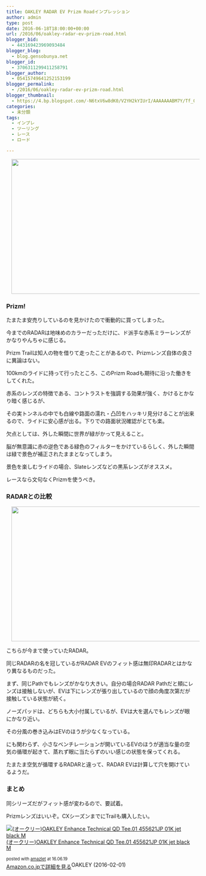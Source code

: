 ```yaml
---
title: OAKLEY RADAR EV Prizm Roadインプレッション
author: admin
type: post
date: 2016-06-18T18:00:00+00:00
url: /2016/06/oakley-radar-ev-prizm-road.html
blogger_bid:
  - 443169423969093484
blogger_blog:
  - blog.gensobunya.net
blogger_id:
  - 3706311299411258791
blogger_author:
  - 05415749641252153199
blogger_permalink:
  - /2016/06/oakley-radar-ev-prizm-road.html
blogger_thumbnail:
  - https://4.bp.blogspot.com/-N6txV6w8dK0/V2YH2kYIUrI/AAAAAAABM7Y/Tf_0q1_xkEEiOK-8uxtWTP2xS_rO6rRsgCLcB/s640/DSC_7627.JPG
categories:
  - 未分類
tags:
  - インプレ
  - ツーリング
  - レース
  - ロード

---
```

<div class="separator" style="clear: both; text-align: center;">
  <a href="https://4.bp.blogspot.com/-N6txV6w8dK0/V2YH2kYIUrI/AAAAAAABM7Y/Tf_0q1_xkEEiOK-8uxtWTP2xS_rO6rRsgCLcB/s1600/DSC_7627.JPG" imageanchor="1" style="margin-left: 1em; margin-right: 1em;"><img border="0" height="360" src="https://blog.gensobunya.net/wp-content/uploads/2016/06/DSC_7627.jpg" width="640" /></a>
</div>



### Prizm!

たまたま安売りしているのを見かけたので衝動的に買ってしまった。

今までのRADARは地味めのカラーだっただけに、ド派手な赤系ミラーレンズがかなりやんちゃに感じる。

Prizm Trailは知人の物を借りて走ったことがあるので、Prizmレンズ自体の良さに異論はない。
  
100kmのライドに持って行ったところ、このPrizm Roadも期待に沿った働きをしてくれた。

赤系のレンズの特徴である、コントラストを強調する効果が強く、かけるとかなり暗く感じるが、

その実トンネルの中でも白線や路面の濡れ・凸凹をハッキリ見分けることが出来るので、ライドに安心感が出る。下りでの路面状況確認がとても楽。

欠点としては、外した瞬間に世界が緑がかって見えること。

脳が無意識に赤の逆色である緑色のフィルターをかけているらしく、外した瞬間は緑で景色が補正されたままとなってしまう。

景色を楽しむライドの場合、Slateレンズなどの黒系レンズがオススメ。

レースなら文句なくPrizmを使うべき。

### RADARとの比較

<div class="separator" style="clear: both; text-align: center;">
  <a href="https://3.bp.blogspot.com/-EXEdYlblQpQ/V2YIXusPirI/AAAAAAABM7g/ZcMxd_r-zaQw7lDNJaHhvUn7s6a1xc2WACLcB/s1600/DSC_7615.jpg" imageanchor="1" style="margin-left: 1em; margin-right: 1em;"><img border="0" height="360" src="https://blog.gensobunya.net/wp-content/uploads/2016/06/DSC_7615.jpg" width="640" /></a>
</div>

こちらが今まで使っていたRADAR。
  
同じRADARの名を冠しているがRADAR EVのフィット感は無印RADARとはかなり異なるものだった。

まず、同じPathでもレンズがかなり大きい。自分の場合RADAR Pathだと頬にレンズは接触しないが、EVは下にレンズが張り出しているので顔の角度次第だが接触している状態が続く。

ノーズパッドは、どちらも大小付属しているが、EVは大を選んでもレンズが眼にかなり近い。
  
その分風の巻き込みはEVのほうが少なくなっている。
  
にも関わらず、小さなベンチレーションが開いているEVのほうが適当な量の空気の循環が起きて、蒸れず眼に当たらずのいい感じの状態を保ってくれる。

たまたま空気が循環するRADARと違って、RADAR EVは計算して穴を開けているようだ。

### まとめ

同シリーズだがフィット感が変わるので、要試着。
  
Prizmレンズはいいぞ。CXシーズンまでにTrailも購入したい。



<div class="amazlet-box" style="margin-bottom: 0px;">
  <div class="amazlet-image" style="float: left; margin: 0px 12px 1px 0px;">
    <a href="http://www.amazon.co.jp/exec/obidos/ASIN/B01BBJC0SI/gensobunya-22/ref=nosim/" name="amazletlink" target="_blank"><img alt="(オークリー)OAKLEY Enhance Technical QD Tee.01 455621JP 01K jet black M" src="https://images-fe.ssl-images-amazon.com/images/I/415j1c1HseL._SL160_.jpg" style="border: none;" /></a>
  </div>
  
  <div class="amazlet-info" style="line-height: 120%; margin-bottom: 10px;">
    <div class="amazlet-name" style="line-height: 120%; margin-bottom: 10px;">
<a href="http://www.amazon.co.jp/exec/obidos/ASIN/B01BBJC0SI/gensobunya-22/ref=nosim/" name="amazletlink" target="_blank">(オークリー)OAKLEY Enhance Technical QD Tee.01 455621JP 01K jet black M</a></p> 

<div class="amazlet-powered-date" style="font-size: 80%; line-height: 120%; margin-top: 5px;">
  posted with <a href="http://www.amazlet.com/" target="_blank" title="amazlet">amazlet</a> at 16.06.19
</div>

    
<div class="amazlet-detail">
OAKLEY (2016-02-01)

    
<div class="amazlet-sub-info" style="float: left;">
<div class="amazlet-link" style="margin-top: 5px;">
  <a href="http://www.amazon.co.jp/exec/obidos/ASIN/B01BBJC0SI/gensobunya-22/ref=nosim/" name="amazletlink" target="_blank">Amazon.co.jpで詳細を見る</a>
</div>

  </div>
  
  <div class="amazlet-footer" style="clear: left;">
  </div>
</div>